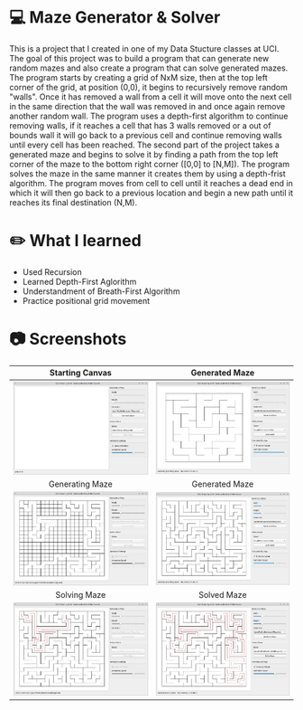 # :computer: Maze Generator & Solver
This is a project that I created in one of my Data Stucture classes at UCI. The goal of this project was to build a program that can generate new random mazes and 
also create a program that can solve generated mazes. The program starts by creating a grid of NxM size, then at the top left corner of the grid, at position (0,0), 
it begins to recursively remove random "walls". Once it has removed a wall from a cell it will move onto the next cell in the same direction that the wall was removed
in and once again remove another random wall. The program uses a depth-first algorithm to continue removing walls, if it reaches a cell that has 3 walls removed 
or a out of bounds wall it will go back to a previous cell and continue removing walls until every cell has been reached. The second part of the project takes a generated maze 
and begins to solve it by finding a path from the top left corner of the maze to the bottom right corner ([0,0] to [N,M]). The program solves the maze in the same manner it creates 
them by using a depth-frist algorithm. The program moves from cell to cell until it reaches a dead end in which it will then go back to a previous location and begin
a new path until it reaches its final destination (N,M).

# :pencil2: What I learned  
  * Used Recursion
  * Learned Depth-First Aglorithm
  * Understandment of Breath-First Algorithm
  * Practice positional grid movement

# :camera: Screenshots
Starting Canvas             |  Generated Maze
:-------------------------:|:-------------------------:
![](images/screenshot-1.png)  |  ![](images/screenshot-2.png)
Generating Maze             |  Generated Maze
![](images/screenshot-3.png)  |  ![](images/screenshot-4.png)
Solving Maze             |  Solved Maze
![](images/screenshot-5.png)  |  ![](images/screenshot-6.png)
